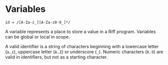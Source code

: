 # Variables

```ebnf
id = /[A-Za-z_][A-Za-z0-9_]*/
```
A variable represents a place to store a value in a Riff program. Variables can
be global or local in scope.

A valid identifier is a string of characters beginning with a lowercase letter
(`a`..`z`), uppercase letter (`A`..`Z`) or underscore (`_`). Numeric characters
(`0`..`9`) are valid in identifiers, but not as a starting character.
